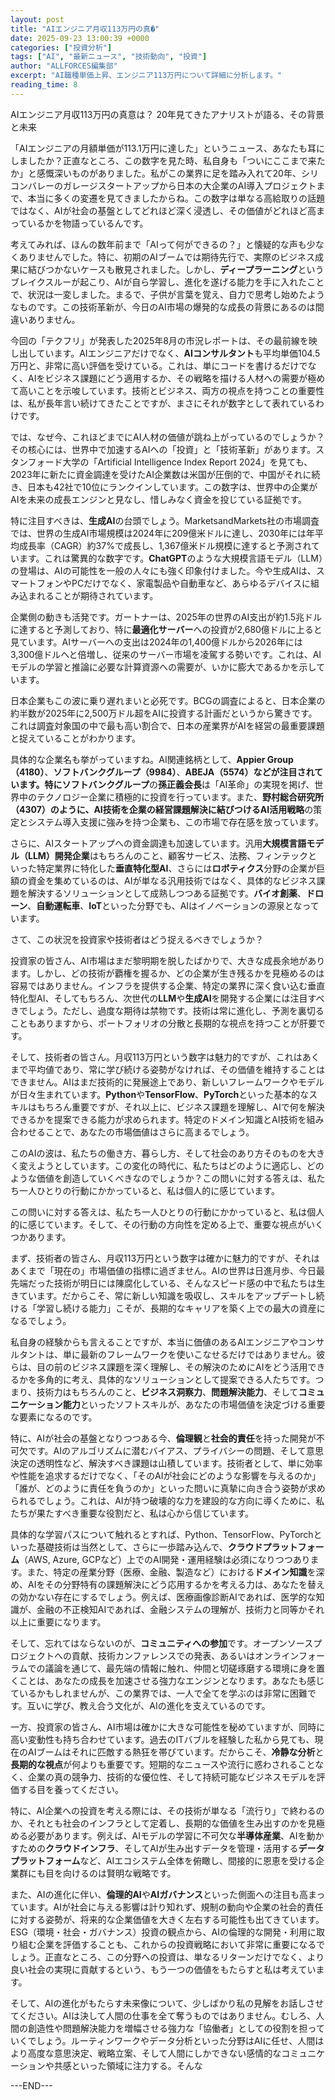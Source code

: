 ```yaml
---
layout: post
title: "AIエンジニア月収113万円の真�"
date: 2025-09-23 13:00:39 +0000
categories: ["投資分析"]
tags: ["AI", "最新ニュース", "技術動向", "投資"]
author: "ALLFORCES編集部"
excerpt: "AI職種単価上昇、エンジニア113万円について詳細に分析します。"
reading_time: 8
---
```


AIエンジニア月収113万円の真意は？ 20年見てきたアナリストが語る、その背景と未来

「AIエンジニアの月額単価が113.1万円に達した」というニュース、あなたも耳にしましたか？正直なところ、この数字を見た時、私自身も「ついにここまで来たか」と感慨深いものがありました。私がこの業界に足を踏み入れて20年、シリコンバレーのガレージスタートアップから日本の大企業のAI導入プロジェクトまで、本当に多くの変遷を見てきましたからね。この数字は単なる高給取りの話題ではなく、AIが社会の基盤としてどれほど深く浸透し、その価値がどれほど高まっているかを物語っているんです。

考えてみれば、ほんの数年前まで「AIって何ができるの？」と懐疑的な声も少なくありませんでした。特に、初期のAIブームでは期待先行で、実際のビジネス成果に結びつかないケースも散見されました。しかし、**ディープラーニング**というブレイクスルーが起こり、AIが自ら学習し、進化を遂げる能力を手に入れたことで、状況は一変しました。まるで、子供が言葉を覚え、自力で思考し始めたようなものです。この技術革新が、今日のAI市場の爆発的な成長の背景にあるのは間違いありません。

今回の「テクフリ」が発表した2025年8月の市況レポートは、その最前線を映し出しています。AIエンジニアだけでなく、**AIコンサルタント**も平均単価104.5万円と、非常に高い評価を受けている。これは、単にコードを書けるだけでなく、AIをビジネス課題にどう適用するか、その戦略を描ける人材への需要が極めて高いことを示唆しています。技術とビジネス、両方の視点を持つことの重要性は、私が長年言い続けてきたことですが、まさにそれが数字として表れているわけです。

では、なぜ今、これほどまでにAI人材の価値が跳ね上がっているのでしょうか？その核心には、世界中で加速するAIへの「投資」と「技術革新」があります。スタンフォード大学の「Artificial Intelligence Index Report 2024」を見ても、2023年に新たに資金調達を受けたAI企業数は米国が圧倒的で、中国がそれに続き、日本も42社で10位にランクインしています。この数字は、世界中の企業がAIを未来の成長エンジンと見なし、惜しみなく資金を投じている証拠です。

特に注目すべきは、**生成AI**の台頭でしょう。MarketsandMarkets社の市場調査では、世界の生成AI市場規模は2024年に209億米ドルに達し、2030年には年平均成長率（CAGR）約37%で成長し、1,367億米ドル規模に達すると予測されています。これは驚異的な数字です。**ChatGPT**のような大規模言語モデル（LLM）の登場は、AIの可能性を一般の人々にも強く印象付けました。今や生成AIは、スマートフォンやPCだけでなく、家電製品や自動車など、あらゆるデバイスに組み込まれることが期待されています。

企業側の動きも活発です。ガートナーは、2025年の世界のAI支出が約1.5兆ドルに達すると予測しており、特に**最適化サーバー**への投資が2,680億ドルに上ると見ています。AIサーバーへの支出は2024年の1,400億ドルから2026年には3,300億ドルへと倍増し、従来のサーバー市場を凌駕する勢いです。これは、AIモデルの学習と推論に必要な計算資源への需要が、いかに膨大であるかを示しています。

日本企業もこの波に乗り遅れまいと必死です。BCGの調査によると、日本企業の約半数が2025年に2,500万ドル超をAIに投資する計画だというから驚きです。これは調査対象国の中で最も高い割合で、日本の産業界がAIを経営の最重要課題と捉えていることがわかります。

具体的な企業名も挙がっていますね。AI関連銘柄として、**Appier Group（4180）**、**ソフトバンクグループ（9984）**、**ABEJA（5574）**などが注目されています。特に**ソフトバンクグループ**の**孫正義会長**は「AI革命」の実現を掲げ、世界中のテクノロジー企業に積極的に投資を行っています。また、**野村総合研究所（4307）**のように、AI技術を企業の経営課題解決に結びつける**AI活用戦略**の策定とシステム導入支援に強みを持つ企業も、この市場で存在感を放っています。

さらに、AIスタートアップへの資金調達も加速しています。汎用**大規模言語モデル（LLM）開発企業**はもちろんのこと、顧客サービス、法務、フィンテックといった特定業界に特化した**垂直特化型AI**、さらには**ロボティクス**分野の企業が巨額の資金を集めているのは、AIが単なる汎用技術ではなく、具体的なビジネス課題を解決するソリューションとして成熟しつつある証拠です。**バイオ創薬**、**ドローン**、**自動運転車**、**IoT**といった分野でも、AIはイノベーションの源泉となっています。

さて、この状況を投資家や技術者はどう捉えるべきでしょうか？

投資家の皆さん、AI市場はまだ黎明期を脱したばかりで、大きな成長余地があります。しかし、どの技術が覇権を握るか、どの企業が生き残るかを見極めるのは容易ではありません。インフラを提供する企業、特定の業界に深く食い込む垂直特化型AI、そしてもちろん、次世代の**LLM**や**生成AI**を開発する企業には注目すべきでしょう。ただし、過度な期待は禁物です。技術は常に進化し、予測を裏切ることもありますから、ポートフォリオの分散と長期的な視点を持つことが肝要です。

そして、技術者の皆さん。月収113万円という数字は魅力的ですが、これはあくまで平均値であり、常に学び続ける姿勢がなければ、その価値を維持することはできません。AIはまだ技術的に発展途上であり、新しいフレームワークやモデルが日々生まれています。**Python**や**TensorFlow**、**PyTorch**といった基本的なスキルはもちろん重要ですが、それ以上に、ビジネス課題を理解し、AIで何を解決できるかを提案できる能力が求められます。特定のドメイン知識とAI技術を組み合わせることで、あなたの市場価値はさらに高まるでしょう。

このAIの波は、私たちの働き方、暮らし方、そして社会のあり方そのものを大きく変えようとしています。この変化の時代に、私たちはどのように適応し、どのような価値を創造していくべきなのでしょうか？この問いに対する答えは、私たち一人ひとりの行動にかかっていると、私は個人的に感じています。

この問いに対する答えは、私たち一人ひとりの行動にかかっていると、私は個人的に感じています。そして、その行動の方向性を定める上で、重要な視点がいくつかあります。

まず、技術者の皆さん、月収113万円という数字は確かに魅力的ですが、それはあくまで「現在の」市場価値の指標に過ぎません。AIの世界は日進月歩、今日最先端だった技術が明日には陳腐化している、そんなスピード感の中で私たちは生きています。だからこそ、常に新しい知識を吸収し、スキルをアップデートし続ける「学習し続ける能力」こそが、長期的なキャリアを築く上での最大の資産になるでしょう。

私自身の経験からも言えることですが、本当に価値のあるAIエンジニアやコンサルタントは、単に最新のフレームワークを使いこなせるだけではありません。彼らは、目の前のビジネス課題を深く理解し、その解決のためにAIをどう活用できるかを多角的に考え、具体的なソリューションとして提案できる人たちです。つまり、技術力はもちろんのこと、**ビジネス洞察力**、**問題解決能力**、そして**コミュニケーション能力**といったソフトスキルが、あなたの市場価値を決定づける重要な要素になるのです。

特に、AIが社会の基盤となりつつある今、**倫理観**と**社会的責任**を持った開発が不可欠です。AIのアルゴリズムに潜むバイアス、プライバシーの問題、そして意思決定の透明性など、解決すべき課題は山積しています。技術者として、単に効率や性能を追求するだけでなく、「そのAIが社会にどのような影響を与えるのか」「誰が、どのように責任を負うのか」といった問いに真摯に向き合う姿勢が求められるでしょう。これは、AIが持つ破壊的な力を建設的な方向に導くために、私たちが果たすべき重要な役割だと、私は心から信じています。

具体的な学習パスについて触れるとすれば、Python、TensorFlow、PyTorchといった基礎技術は当然として、さらに一歩踏み込んで、**クラウドプラットフォーム**（AWS, Azure, GCPなど）上でのAI開発・運用経験は必須になりつつあります。また、特定の産業分野（医療、金融、製造など）における**ドメイン知識**を深め、AIをその分野特有の課題解決にどう応用するかを考える力は、あなたを替えの効かない存在にするでしょう。例えば、医療画像診断AIであれば、医学的な知識が、金融の不正検知AIであれば、金融システムの理解が、技術力と同等かそれ以上に重要になります。

そして、忘れてはならないのが、**コミュニティへの参加**です。オープンソースプロジェクトへの貢献、技術カンファレンスでの発表、あるいはオンラインフォーラムでの議論を通じて、最先端の情報に触れ、仲間と切磋琢磨する環境に身を置くことは、あなたの成長を加速させる強力なエンジンとなります。あなたも感じているかもしれませんが、この業界では、一人で全てを学ぶのは非常に困難です。互いに学び、教え合う文化が、AIの進化を支えているのです。

一方、投資家の皆さん、AI市場は確かに大きな可能性を秘めていますが、同時に高い変動性も持ち合わせています。過去のITバブルを経験した私から見ても、現在のAIブームはそれに匹敵する熱狂を帯びています。だからこそ、**冷静な分析**と**長期的な視点**が何よりも重要です。短期的なニュースや流行に惑わされることなく、企業の真の競争力、技術的な優位性、そして持続可能なビジネスモデルを評価する目を養ってください。

特に、AI企業への投資を考える際には、その技術が単なる「流行り」で終わるのか、それとも社会のインフラとして定着し、長期的な価値を生み出すのかを見極める必要があります。例えば、AIモデルの学習に不可欠な**半導体産業**、AIを動かすための**クラウドインフラ**、そしてAIが生み出すデータを管理・活用する**データプラットフォーム**など、AIエコシステム全体を俯瞰し、間接的に恩恵を受ける企業群にも目を向けるのは賢明な戦略です。

また、AIの進化に伴い、**倫理的AI**や**AIガバナンス**といった側面への注目も高まっています。AIが社会に与える影響は計り知れず、規制の動向や企業の社会的責任に対する姿勢が、将来的な企業価値を大きく左右する可能性も出てきています。ESG（環境・社会・ガバナンス）投資の観点から、AIの倫理的な開発・利用に取り組む企業を評価することも、これからの投資戦略において非常に重要になるでしょう。正直なところ、この分野への投資は、単なるリターンだけでなく、より良い社会の実現に貢献するという、もう一つの価値をもたらすと私は考えています。

そして、AIの進化がもたらす未来像について、少しばかり私の見解をお話しさせてください。AIは決して人間の仕事を全て奪うものではありません。むしろ、人間の創造性や問題解決能力を増幅させる強力な「協働者」としての役割を担っていくでしょう。ルーティンワークやデータ分析といった分野はAIに任せ、人間はより高度な意思決定、戦略立案、そして人間にしかできない感情的なコミュニケーションや共感といった領域に注力する。そんな

---END---